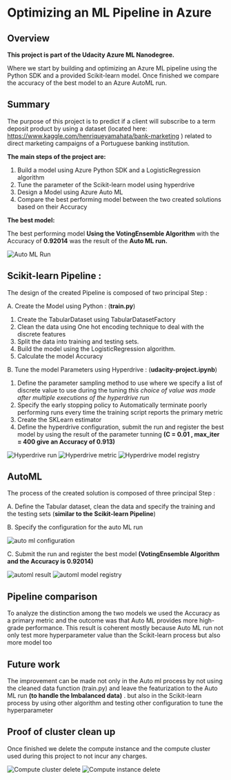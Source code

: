 # Optimizing an ML Pipeline in Azure

## Overview
**This project is part of the Udacity Azure ML Nanodegree.**

Where we start by building and optimizing an Azure ML pipeline using the Python SDK and a provided Scikit-learn model. Once finished we compare the accuracy of the best model to an Azure AutoML run. 

## Summary
The purpose of this project is to predict if a client will subscribe to a term deposit product by using a dataset  (located here: https://www.kaggle.com/henriqueyamahata/bank-marketing ) related to direct marketing campaigns of a Portuguese banking institution.

**The main steps of the project are:**

1. Build a model using Azure Python SDK and a LogisticRegression algorithm
2. Tune the parameter of the Scikit-learn model using hyperdrive 
3. Design a Model using Azure Auto ML 
4. Compare the best performing model between the two created solutions based on their Accuracy 

**The best model:**

The best performing model **Using the VotingEnsemble Algorithm** with the Accuracy of **0.92014** was the result of the **Auto ML run.**

![Auto ML Run](a.PNG "Auto ML Run")

## Scikit-learn Pipeline :

The design of the created Pipeline is composed of two principal Step : 

  A. Create the Model using Python : (**train.py**)

1. Create the TabularDataset using TabularDatasetFactory
2. Clean the data using One hot encoding technique to deal with the discrete features 
3. Split the data into training and testing sets.
4. Build the model using the LogisticRegression algorithm.
5. Calculate the model Accuracy

  B. Tune the model Parameters using Hyperdrive  : (**udacity-project.ipynb**)

1. Define the parameter sampling method to use where we specify a list of discrete value to use during the tuning *this choice of value was made after multiple executions of the hyperdrive run*
2. Specify the early stopping policy to Automatically terminate poorly performing runs every time the training script reports the primary metric
4. Create the SKLearn estimator 
5. Define the hyperdrive configuration, submit the run and register the best model by using the result of the parameter tunning  **(C = 0.01 , max_iter = 400 give an Accuracy of 0.913)** 

![Hyperdrive run](b.PNG "Hyperdrive run")
![Hyperdrive metric](c.PNG "Hyperdrive metric")
![Hyperdrive model registry](d.PNG "Hyperdrive model registry")


## AutoML

The process of the created solution is composed of three principal Step : 

  A. Define the Tabular dataset, clean  the data and specify the training and the testing sets  (**similar to the Scikit-learn Pipeline**)
  
  B. Specify the configuration for the auto ML run
  
  ![auto ml configuration](e.png "auto ml configuration")
  
  C. Submit the run and register the best model **(VotingEnsemble Algorithm and the Accuracy is 0.92014)**  
  
 ![automl result](f.PNG "automl result")
 ![automl model registry](g.PNG "automl model registry")
  
  
## Pipeline comparison

To analyze the distinction among the two models we used the Accuracy as a primary metric and the outcome was that Auto ML provides more high-grade performance.
This result is coherent mostly because Auto ML run not only test more hyperparameter value than the Scikit-learn process but also more model too 

## Future work

The improvement can be made not only in the Auto ml process by not using the cleaned data function (train.py) and leave the featurization to the Auto ML run **(to handle the Imbalanced data)** . but also in the Scikit-learn process by using other algorithm and testing other configuration to tune the hyperparameter

## Proof of cluster clean up

Once finished we delete the compute instance and the compute cluster used during this project to not incur any charges.

 ![Compute cluster delete](h.PNG "Compute cluster delete")
 ![Compute instance delete](i.PNG "Compute instance delete")


